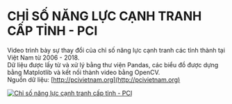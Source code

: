 # CHỈ SỐ NĂNG LỰC CẠNH TRANH CẤP TỈNH - PCI

Video trình bày sự thay đổi của chỉ số năng lực cạnh tranh các tỉnh thành tại Việt Nam từ 2006 - 2018.  
Dữ liệu được lấy từ và xử lý bằng thư viện Pandas, các biểu đồ được dựng bằng Matplotlib và kết nối thành video bằng OpenCV.  
Nguồn dữ liệu: [http://pcivietnam.org](http://pcivietnam.org)
  
  
[![Chỉ số năng lực cạnh tranh cấp tỉnh - PCI](https://res.cloudinary.com/marcomontalbano/image/upload/v1584372827/video_to_markdown/images/youtube--iZlT89xmnJo-c05b58ac6eb4c4700831b2b3070cd403.jpg)](https://youtu.be/iZlT89xmnJo "Chỉ số năng lực cạnh tranh cấp tỉnh - PCI")